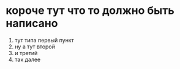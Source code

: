 # короче тут что то должно быть написано
1. тут типа первый пункт
2. ну а тут второй
3. и третий
4. так далее
   